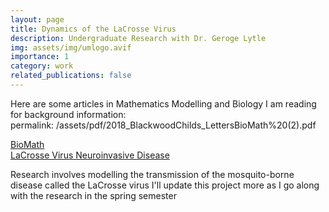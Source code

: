 ```yaml
---
layout: page
title: Dynamics of the LaCrosse Virus
description: Undergraduate Research with Dr. Geroge Lytle
img: assets/img/umlogo.avif
importance: 1
category: work
related_publications: false
---
```


Here are some articles in Mathematics Modelling and Biology I am reading for background information:  
permalink: /assets/pdf/2018_BlackwoodChilds_LettersBioMath%20(2).pdf

[BioMath](/assets/pdf/2018_BlackwoodChilds_LettersBioMath%20(2).pdf)  
[LaCrosse Virus Neuroinvasive Disease](/assets/pdf/Day%20et%20al.%202023%20-%20La%20Crosse%20virus%20neuroinvasive%20disease%20-%20the%20kids%20are%20not%20alright.pdf)

Research involves modelling the transmission of the mosquito-borne disease called the LaCrosse virus
I'll update this project more as I go along with the research in the spring semester

